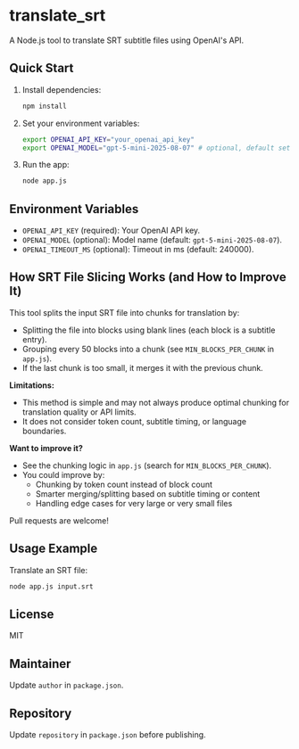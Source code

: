 # translate_srt

A Node.js tool to translate SRT subtitle files using OpenAI's API.

## Quick Start

1. Install dependencies:
   ```bash
   npm install
   ```
2. Set your environment variables:
   ```bash
   export OPENAI_API_KEY="your_openai_api_key"
   export OPENAI_MODEL="gpt-5-mini-2025-08-07" # optional, default set in code
   ```
3. Run the app:
   ```bash
   node app.js
   ```

## Environment Variables
- `OPENAI_API_KEY` (required): Your OpenAI API key.
- `OPENAI_MODEL` (optional): Model name (default: `gpt-5-mini-2025-08-07`).
- `OPENAI_TIMEOUT_MS` (optional): Timeout in ms (default: 240000).


## How SRT File Slicing Works (and How to Improve It)

This tool splits the input SRT file into chunks for translation by:

- Splitting the file into blocks using blank lines (each block is a subtitle entry).
- Grouping every 50 blocks into a chunk (see `MIN_BLOCKS_PER_CHUNK` in `app.js`).
- If the last chunk is too small, it merges it with the previous chunk.

**Limitations:**
- This method is simple and may not always produce optimal chunking for translation quality or API limits.
- It does not consider token count, subtitle timing, or language boundaries.

**Want to improve it?**
- See the chunking logic in `app.js` (search for `MIN_BLOCKS_PER_CHUNK`).
- You could improve by:
   - Chunking by token count instead of block count
   - Smarter merging/splitting based on subtitle timing or content
   - Handling edge cases for very large or very small files

Pull requests are welcome!

## Usage Example
Translate an SRT file:
```bash
node app.js input.srt
```

## License
MIT

## Maintainer
Update `author` in `package.json`.

## Repository
Update `repository` in `package.json` before publishing.

